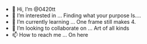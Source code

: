 - 👋 Hi, I’m @0420tt
- 👀 I’m interested in ... Finding what your purpose
Is....
- 🌱 I’m currently learning ... One frame still makes 4.
- 💞️ I’m looking to collaborate on ... Art of all kinds
- 📫 How to reach me ... On here

<!---
0420tt/0420tt is a ✨ special ✨ repository because its `README.md` (this file) appears on your GitHub profile.
You can click the Preview link to take a look at your changes.
--->
